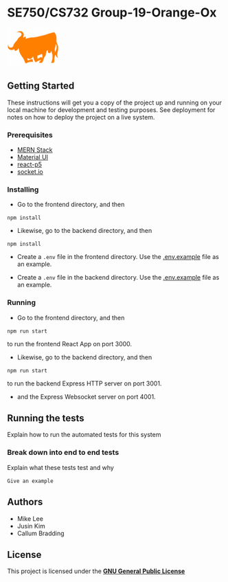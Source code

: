 # SE750/CS732 Group-19-Orange-Ox
<img src="./frontend/src/img/orange-ox.svg" alt="Orange_ox_logo" height="90">

## Getting Started

These instructions will get you a copy of the project up and running on your local machine for development and testing purposes. See deployment for notes on how to deploy the project on a live system.

### Prerequisites

* [MERN Stack](https://www.mongodb.com/mern-stack)
* [Material UI](https://material-ui.com/)
* [react-p5](https://www.npmjs.com/package/react-p5)
* [socket.io](https://socket.io/)

### Installing

* Go to the frontend directory, and then
```
npm install
```
* Likewise, go to the backend directory, and then
```
npm install
```
* Create a `.env` file in the frontend directory.
Use the [.env.example](./frontend/.env.example) file as an example.

* Create a `.env` file in the backend directory.
Use the [.env.example](./backend/.env.example) file as an example.

### Running

* Go to the frontend directory, and then
```
npm run start
```
to run the frontend React App on port 3000.

* Likewise, go to the backend directory, and then
```
npm run start
```
to run the backend Express HTTP server on port 3001.
* and the Express Websocket server on port 4001.

## Running the tests

Explain how to run the automated tests for this system

### Break down into end to end tests

Explain what these tests test and why

```
Give an example
```

## Authors

* Mike Lee
* Jusin Kim
* Callum Bradding

## License

This project is licensed under the [__GNU General Public License__](LICENSE)

